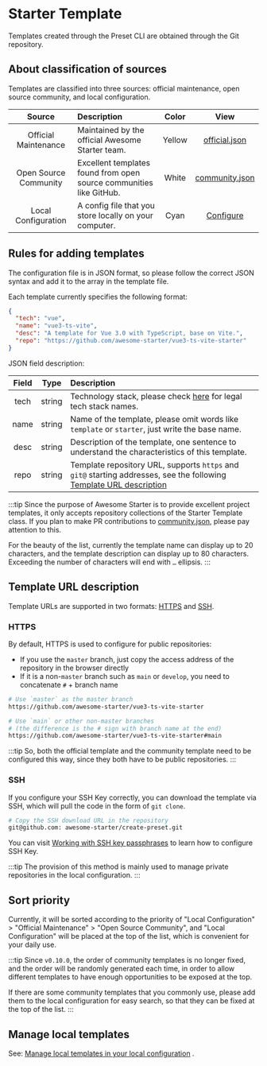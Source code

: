 # Starter Template

Templates created through the Preset CLI are obtained through the Git repository.

## About classification of sources

Templates are classified into three sources: official maintenance, open source community, and local configuration.

|        Source         | Description                                                         | Color  |                                                  View                                                   |
| :-------------------: | :------------------------------------------------------------------ | :----: | :-----------------------------------------------------------------------------------------------------: |
| Official Maintenance  | Maintained by the official Awesome Starter team.                    | Yellow |  [official.json](https://github.com/awesome-starter/website/blob/main/src/public/config/official.json)  |
| Open Source Community | Excellent templates found from open source communities like GitHub. | White  | [community.json](https://github.com/awesome-starter/website/blob/main/src/public/config/community.json) |
|  Local Configuration  | A config file that you store locally on your computer.              |  Cyan  |                                         [Configure](#configure)                                         |

## Rules for adding templates

The configuration file is in JSON format, so please follow the correct JSON syntax and add it to the array in the template file.

Each template currently specifies the following format:

```json
{
  "tech": "vue",
  "name": "vue3-ts-vite",
  "desc": "A template for Vue 3.0 with TypeScript, base on Vite.",
  "repo": "https://github.com/awesome-starter/vue3-ts-vite-starter"
}
```

JSON field description:

| Field |  Type  | Description                                                                                                                                         |
| :---: | :----: | :-------------------------------------------------------------------------------------------------------------------------------------------------- |
| tech  | string | Technology stack, please check [here](https://github.com/awesome-starter/website/blob/main/src/public/config/tech.json) for legal tech stack names. |
| name  | string | Name of the template, please omit words like `template` or `starter`, just write the base name.                                                     |
| desc  | string | Description of the template, one sentence to understand the characteristics of this template.                                                       |
| repo  | string | Template repository URL, supports `https` and `git@` starting addresses, see the following [Template URL description](#template-url-description)    |

:::tip
Since the purpose of Awesome Starter is to provide excellent project templates, it only accepts repository collections of the Starter Template class. If you plan to make PR contributions to [community.json](https://github.com/awesome-starter/website/blob/main/src/public/config/community.json), please pay attention to this.

For the beauty of the list, currently the template name can display up to 20 characters, and the template description can display up to 80 characters. Exceeding the number of characters will end with `…` ellipsis.
:::

## Template URL description

Template URLs are supported in two formats: [HTTPS](#https) and [SSH](#ssh).

### HTTPS

By default, HTTPS is used to configure for public repositories:

- If you use the `master` branch, just copy the access address of the repository in the browser directly
- If it is a non-`master` branch such as `main` or `develop`, you need to concatenate `#` + branch name

```bash
# Use `master` as the master branch
https://github.com/awesome-starter/vue3-ts-vite-starter

# Use `main` or other non-master branches
# (the difference is the # sign with branch name at the end)
https://github.com/awesome-starter/vue3-ts-vite-starter#main
```

:::tip
So, both the official template and the community template need to be configured this way, since they both have to be public repositories.
:::

### SSH

If you configure your SSH Key correctly, you can download the template via SSH, which will pull the code in the form of `git clone`.

```bash
# Copy the SSH download URL in the repository
git@github.com: awesome-starter/create-preset.git
```

You can visit [Working with SSH key passphrases](https://docs.github.com/en/authentication/connecting-to-github-with-ssh/working-with-ssh-key-passphrases) to learn how to configure SSH Key.

:::tip
The provision of this method is mainly used to manage private repositories in the local configuration.
:::

## Sort priority

Currently, it will be sorted according to the priority of "Local Configuration" > "Official Maintenance" > "Open Source Community", and "Local Configuration" will be placed at the top of the list, which is convenient for your daily use.

:::tip
Since `v0.10.0`, the order of community templates is no longer fixed, and the order will be randomly generated each time, in order to allow different templates to have enough opportunities to be exposed at the top.

If there are some community templates that you commonly use, please add them to the local configuration for easy search, so that they can be fixed at the top of the list.
:::

## Manage local templates

See: [Manage local templates in your local configuration](local-configuration.md) .

